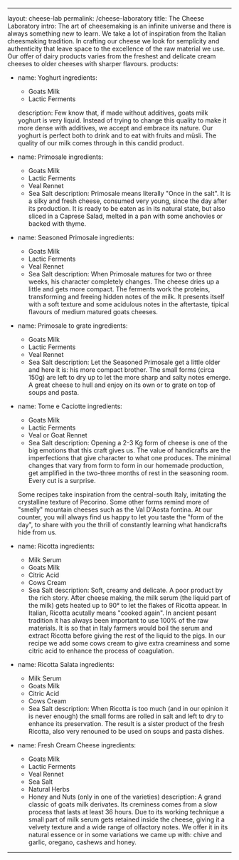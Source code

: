 ---
layout: cheese-lab
permalink: /cheese-laboratory
title: The Cheese Laboratory
intro: The art of cheesemaking is an infinite universe and there is always something new to learn. We take a lot of inspiration from the Italian cheesmaking tradition. In crafting our cheese we look for semplicity and authenticity that leave space to the excellence of the raw material we use. Our offer of dairy products varies from the freshest and delicate cream cheeses to older cheeses with sharper flavours.
products:
  - name: Yoghurt
    ingredients:
      - Goats Milk
      - Lactic Ferments

    description: Few know that, if made without additives, goats milk yoghurt is very liquid. Instead of trying to change this quality to make it more dense with additives, we accept and embrace its nature. Our yoghurt is perfect both to drink and to eat with fruits and müsli. The quality of our milk comes through in this candid product.
  - name: Primosale
    ingredients:
      - Goats Milk
      - Lactic Ferments
      - Veal Rennet
      - Sea Salt
    description: Primosale means literally "Once in the salt". It is a silky and fresh cheese, consumed very young, since the day after its production. It is ready to be eaten as in its natural state, but also sliced in a Caprese Salad, melted in a pan with some anchovies or backed with thyme.
  - name: Seasoned Primosale
    ingredients:
      - Goats Milk
      - Lactic Ferments
      - Veal Rennet
      - Sea Salt
    description: When Primosale matures for two or three weeks, his character completely changes. The cheese dries up a little and gets more compact. The ferments work the proteins, transforming and freeing hidden notes of the milk. It presents itself with a soft texture and some acidulous notes in the aftertaste, tipical flavours of medium matured goats cheeses.
  - name: Primosale to grate
    ingredients:
      - Goats Milk
      - Lactic Ferments
      - Veal Rennet
      - Sea Salt
    description: Let the Seasoned Primosale get a little older and here it is: his more compact brother. The small forms (circa 150g) are left to dry up to let the more sharp and salty notes emerge. A great cheese to hull and enjoy on its own or to grate on top of soups and pasta.
  - name: Tome e Caciotte
    ingredients:
      - Goats Milk
      - Lactic Ferments
      - Veal or Goat Rennet
      - Sea Salt
    description: Opening a 2-3 Kg form of cheese is one of the big emotions that this craft gives us. The value of handicrafts are the imperfections that give character to what one produces. The minimal changes that vary from form to form in our homemade production, get amplified in the two-three months of rest in the seasoning room. Every cut is a surprise.
    >
    Some recipes take inspiration from the central-south Italy, imitating the crystalline texture of Pecorino. Some other forms remind more of "smelly" mountain cheeses such as the Val D'Aosta fontina. At our counter, you will always find us happy to let you taste the "form of the day", to share with you the thrill of constantly learning what handicrafts hide from us.
  - name: Ricotta
    ingredients:
      - Milk Serum
      - Goats Milk
      - Citric Acid
      - Cows Cream
      - Sea Salt
    description: Soft, creamy and delicate. A poor product by the rich story. After cheese making, the milk serum (the liquid part of the milk) gets heated up to 90° to let the flakes of Ricotta appear. In Italian, Ricotta acutally means "cooked again". In ancient pesant tradition it has always been important to use 100% of the raw materials. It is so that in Italy farmers would boil the serum and extract Ricotta before giving the rest of the liquid to the pigs. In our recipe we add some cows cream to give extra creaminess and some citric acid to enhance the process of coagulation.
  - name: Ricotta Salata
    ingredients:
      - Milk Serum
      - Goats Milk
      - Citric Acid
      - Cows Cream
      - Sea Salt
    description: When Ricotta is too much (and in our opinion it is never enough) the small forms are rolled in salt and left to dry to enhance its preservation. The result is a sister product of the fresh Ricotta, also very renouned to be used on soups and pasta dishes.
  - name: Fresh Cream Cheese
    ingredients:
      - Goats Milk
      - Lactic Ferments
      - Veal Rennet
      - Sea Salt
      - Natural Herbs
      - Honey and Nuts (only in one of the varieties)
    description: A grand classic of goats milk derivates. Its creminess comes from a slow process that lasts at least 36 hours. Due to its working technique a small part of milk serum gets retained inside the cheese, giving it a velvety texture and a wide range of olfactory notes. We offer it in its natural essence or in some variations we came up with: chive and garlic, oregano, cashews and honey.
----
